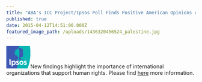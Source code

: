 ```yaml
---
title: "ABA's ICC Project/Ipsos Poll Finds Positive American Opinions on Palestine and the ICC"
published: true
date: 2015-04-12T14:51:00.000Z
featured_image_path: /uploads/1436320456524_palestine.jpg
---
```



![](/uploads/1430405948577_logo-hdr-ipsos.gif)New findings highlight the importance of international organizations that support human rights. Please find [here](https://www.international-criminal-justice-today.org/news/ipsos-poll-finds-positive-american-opinions-on-palestine-and-the-icc/) more information.